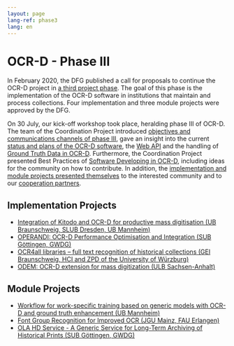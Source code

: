 ```yaml
---
layout: page
lang-ref: phase3
lang: en
---
```


# OCR-D - Phase III

In February 2020, the DFG published a call for proposals to continue the OCR-D project in [a third project phase](https://ocr-d.de/en/2020/02/25/dfg-call.html). 
The goal of this phase is the implementation of the OCR-D software in institutions that 
maintain and process collections. Four implementation and three module projects were approved by the DFG. 

On 30 July, our kick-off workshop took place, heralding phase III of OCR-D. The team of the Coordination Project introduced [objectives and communications channels of phase III](https://ocr-d.de/assets/kick-off/phase3.pdf), gave an insight into the current [status and plans of the OCR-D software](https://ocr-d.de/assets/kick-off/spec_core_ocrd_all.pdf), the [Web API](https://ocr-d.de/assets/kick-off/web-api.pdf) and the handling of [Ground Truth Data in OCR-D](https://ocr-d.de/assets/kick-off/gt.pdf). Furthermore, the Coordination Project presented Best Practices of [Software Developing in OCR-D](https://ocr-d.de/assets/kick-off/software-development.pdf), including ideas for the community on how to contribute. 
In addition, the [implementation and module projects presented themselves](https://ocr-d.de/assets/kick-off/lightning-talks.pdf) to the interested community and to our [cooperation partners](https://ocr-d.de/en/contact#cooperation-partners).

## Implementation Projects
* [Integration of Kitodo and OCR-D for productive mass digitisation (UB Braunschweig, SLUB Dresden, UB Mannheim)](https://www.bib.uni-mannheim.de/en/about/projects-of-the-university-library/ocr-d-kitodo/)
* [OPERANDI: OCR-D Performance Optimisation and Integration (SUB Göttingen, GWDG)](https://gepris.dfg.de/gepris/projekt/460609319?language=en)
* [OCR4all libraries – full text recognition of historical collections (GEI Braunschweig, HCI and ZPD of the University of Würzburg)](https://gepris.dfg.de/gepris/projekt/460665940?language=en)
* [ODEM: OCR-D extension for mass digitization (ULB Sachsen-Anhalt)](https://gepris.dfg.de/gepris/projekt/460554747?language=en)

## Module Projects
* [Workflow for work-specific training based on generic models with OCR-D and ground truth enhancement (UB Mannheim)](https://www.bib.uni-mannheim.de/en/about/projects-of-the-university-library/ocr-d-modelltraining/)
* [Font Group Recognition for Improved OCR (JGU Mainz, FAU Erlangen)](https://lme.tf.fau.de/news/dfg-funds-font-group-recognition-for-improved-ocr/)
* [OLA HD Service - A Generic Service for Long-Term Archiving of Historical Prints (SUB Göttingen, GWDG)](https://gepris.dfg.de/gepris/projekt/460652320?language=en)

